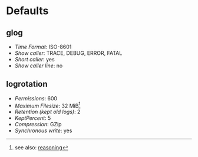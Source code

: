 # Defaults

## glog

- *Time Format*:      ISO-8601
- *Show caller*:      TRACE, DEBUG, ERROR, FATAL
- *Short caller*:     yes
- *Show caller line*: no

## logrotation

- *Permissions*:               600
- *Maximum Filesize*:          32 MiB[^1]
- *Retention (kept old logs)*: 2
- *KeptPercent*:               5
- *Compression*:               GZip
- *Synchronous write*:         yes

[^1]: see also: [reasoning](docs/reasoning.md)
